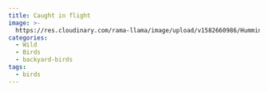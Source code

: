 ```yaml
---
title: Caught in flight
image: >-
  https://res.cloudinary.com/rama-llama/image/upload/v1582660986/Hummingbird_In_Flight_l8bcpj.jpg
categories:
  - Wild
  - Birds
  - backyard-birds
tags:
  - birds
---
```


